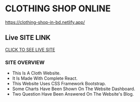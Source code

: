 # CLOTHING SHOP ONLINE

https://clothing-shop-in-bd.netlify.app/

## Live SITE LINK

[CLICK TO SEE LIVE SITE](https://clothing-shop-in-bd.netlify.app/)

### SITE OVERVIEW

- This Is A Cloth Website.
- It Is Made With Complete React.
- This Website Uses CSS Framework Bootstrap.
- Some Charts Have Been Shown On The Website Dashboard.
- Two Question Have Been Answered On The Website's Blog.

